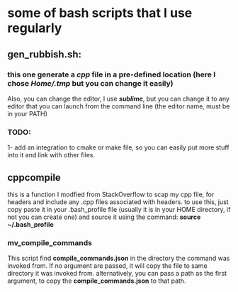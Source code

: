 # some of bash scripts that I use regularly


## **gen_rubbish.sh**:
### this one generate a **_cpp_** file in a pre-defined location (here I chose _**Home/.tmp**_ but you can change it easily)
Also, you can change the editor, I use _**sublime**_, but you can change it to any editor that you can launch from the command line (the editor name, must be in your PATH)


### TODO:
1- add an integration to cmake or make file, so you can easily put more stuff into it and link with other files.

## cppcompile
this is a function I modfied from StackOverflow to scap my cpp file, for headers and include any .cpp files associated with headers.
to use this, just copy paste it in your 
.bash_profile file (usually it is in your HOME directory, if not you can create one) 
and source it using the command: **source ~/.bash_profile**

### mv_compile_commands
This script find **compile_commands.json** in the directory the command was invoked from. If no argument are passed, it will copy the file to same directory it was invoked from. alternatively, you can pass a path as the first argument, to copy the **compile_commands.json** to that path.